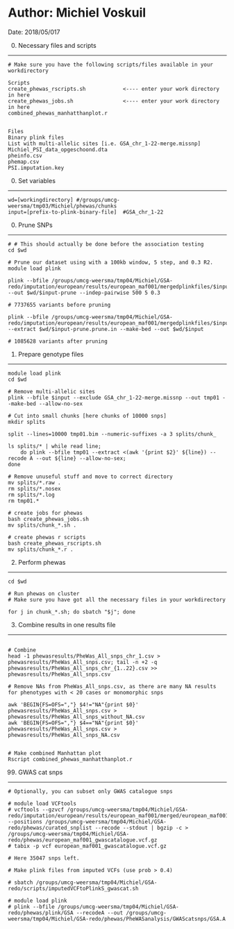 # Author: Michiel Voskuil 

Date: 2018/05/017

0. Necessary files and scripts
---------------------------------------------------
```
# Make sure you have the following scripts/files available in your workdirectory 

Scripts
create_phewas_rscripts.sh            <---- enter your work directory in here 
create_phewas_jobs.sh                <---- enter your work directory in here 
combined_phewas_manhatthanplot.r


Files
Binary plink files
List with multi-allelic sites [i.e. GSA_chr_1-22-merge.missnp]
Michiel_PSI_data_opgeschoond.dta
pheinfo.csv 
phemap.csv
PSI.imputation.key
```


0. Set variables
---------------------------------------------------
```
wd=[workingdirectory] #/groups/umcg-weersma/tmp03/Michiel/phewas/chunks
input=[prefix-to-plink-binary-file]  #GSA_chr_1-22
```

0. Prune SNPs
---------------------------------------------------
```
# # This should actually be done before the association testing
cd $wd

# Prune our dataset using with a 100kb window, 5 step, and 0.3 R2. 
module load plink

plink --bfile /groups/umcg-weersma/tmp04/Michiel/GSA-redo/imputation/european/results/european_maf001/mergedplinkfiles/$input --out $wd/$input-prune --indep-pairwise 500 5 0.3  

# 7737655 variants before pruning

plink --bfile /groups/umcg-weersma/tmp04/Michiel/GSA-redo/imputation/european/results/european_maf001/mergedplinkfiles/$input --extract $wd/$input-prune.prune.in --make-bed --out $wd/$input

# 1085628 variants after pruning
```

1. Prepare genotype files
---------------------------------------------------
```
module load plink
cd $wd

# Remove multi-allelic sites
plink --bfile $input --exclude GSA_chr_1-22-merge.missnp --out tmp01 --make-bed --allow-no-sex

# Cut into small chunks [here chunks of 10000 snps]
mkdir splits

split --lines=10000 tmp01.bim --numeric-suffixes -a 3 splits/chunk_

ls splits/* | while read line; 
    do plink --bfile tmp01 --extract <(awk '{print $2}' ${line}) --recode A --out ${line} --allow-no-sex;
done

# Remove unuseful stuff and move to correct directory
mv splits/*.raw .
rm splits/*.nosex
rm splits/*.log
rm tmp01.*

# create jobs for phewas
bash create_phewas_jobs.sh
mv splits/chunk_*.sh .

# create phewas r scripts
bash create_phewas_rscripts.sh
mv splits/chunk_*.r .
```

2. Perform phewas
---------------------------------------------------
```
cd $wd

# Run phewas on cluster 
# Make sure you have got all the necessary files in your workdirectory

for j in chunk_*.sh; do sbatch "$j"; done
```


3. Combine results in one results file
---------------------------------------------------
```

# Combine
head -1 phewasresults/PheWas_All_snps_chr_1.csv > phewasresults/PheWas_All_snps.csv; tail -n +2 -q phewasresults/PheWas_All_snps_chr_{1..22}.csv >> phewasresults/PheWas_All_snps.csv

# Remove NAs from PheWas_All_snps.csv, as there are many NA results for phenotypes with < 20 cases or monomorphic snps

awk 'BEGIN{FS=OFS=","} $4!="NA"{print $0}' phewasresults/PheWas_All_snps.csv > phewasresults/PheWas_All_snps_without_NA.csv
awk 'BEGIN{FS=OFS=","} $4=="NA"{print $0}' phewasresults/PheWas_All_snps.csv > phewasresults/PheWas_All_snps_NA.csv


# Make combined Manhattan plot
Rscript combined_phewas_manhatthanplot.r
```
 
 
 99. GWAS cat snps
---------------------------------------------------
```
# Optionally, you can subset only GWAS catalogue snps

# module load VCFtools
# vcftools --gzvcf /groups/umcg-weersma/tmp04/Michiel/GSA-redo/imputation/european/results/european_maf001/merged/european_maf001.vcf.gz --positions /groups/umcg-weersma/tmp04/Michiel/GSA-redo/phewas/curated_snplist --recode --stdout | bgzip -c > /groups/umcg-weersma/tmp04/Michiel/GSA-redo/phewas/european_maf001_gwascatalogue.vcf.gz
# tabix -p vcf european_maf001_gwascatalogue.vcf.gz

# Here 35047 snps left.

# Make plink files from imputed VCFs (use prob > 0.4)

# sbatch /groups/umcg-weersma/tmp04/Michiel/GSA-redo/scripts/imputedVCFtoPlinkS_gwascat.sh

# module load plink
# plink --bfile /groups/umcg-weersma/tmp04/Michiel/GSA-redo/phewas/plink/GSA --recodeA --out /groups/umcg-weersma/tmp04/Michiel/GSA-redo/phewas/PheWASanalysis/GWAScatsnps/GSA.A
```
